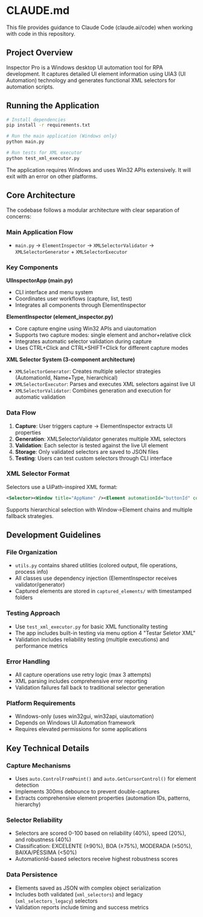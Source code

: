 # CLAUDE.md

This file provides guidance to Claude Code (claude.ai/code) when working with code in this repository.

## Project Overview

Inspector Pro is a Windows desktop UI automation tool for RPA development. It captures detailed UI element information using UIA3 (UI Automation) technology and generates functional XML selectors for automation scripts.

## Running the Application

```bash
# Install dependencies
pip install -r requirements.txt

# Run the main application (Windows only)
python main.py

# Run tests for XML executor
python test_xml_executor.py
```

The application requires Windows and uses Win32 APIs extensively. It will exit with an error on other platforms.

## Core Architecture

The codebase follows a modular architecture with clear separation of concerns:

### Main Application Flow
- `main.py` → `ElementInspector` → `XMLSelectorValidator` → `XMLSelectorGenerator` + `XMLSelectorExecutor`

### Key Components

**UIInspectorApp (main.py)**
- CLI interface and menu system
- Coordinates user workflows (capture, list, test)
- Integrates all components through ElementInspector

**ElementInspector (element_inspector.py)**
- Core capture engine using Win32 APIs and uiautomation
- Supports two capture modes: single element and anchor+relative click
- Integrates automatic selector validation during capture
- Uses CTRL+Click and CTRL+SHIFT+Click for different capture modes

**XML Selector System (3-component architecture)**
- `XMLSelectorGenerator`: Creates multiple selector strategies (AutomationId, Name+Type, hierarchical)
- `XMLSelectorExecutor`: Parses and executes XML selectors against live UI
- `XMLSelectorValidator`: Combines generation and execution for automatic validation

### Data Flow

1. **Capture**: User triggers capture → ElementInspector extracts UI properties
2. **Generation**: XMLSelectorValidator generates multiple XML selectors
3. **Validation**: Each selector is tested against the live UI element
4. **Storage**: Only validated selectors are saved to JSON files
5. **Testing**: Users can test custom selectors through CLI interface

### XML Selector Format

Selectors use a UiPath-inspired XML format:
```xml
<Selector><Window title="AppName" /><Element automationId="buttonId" controlType="ButtonControl" /></Selector>
```

Supports hierarchical selection with Window→Element chains and multiple fallback strategies.

## Development Guidelines

### File Organization
- `utils.py` contains shared utilities (colored output, file operations, process info)
- All classes use dependency injection (ElementInspector receives validator/generator)
- Captured elements are stored in `captured_elements/` with timestamped folders

### Testing Approach
- Use `test_xml_executor.py` for basic XML functionality testing
- The app includes built-in testing via menu option 4 "Testar Seletor XML"
- Validation includes reliability testing (multiple executions) and performance metrics

### Error Handling
- All capture operations use retry logic (max 3 attempts)
- XML parsing includes comprehensive error reporting
- Validation failures fall back to traditional selector generation

### Platform Requirements
- Windows-only (uses win32gui, win32api, uiautomation)
- Depends on Windows UI Automation framework
- Requires elevated permissions for some applications

## Key Technical Details

### Capture Mechanisms
- Uses `auto.ControlFromPoint()` and `auto.GetCursorControl()` for element detection
- Implements 300ms debounce to prevent double-captures
- Extracts comprehensive element properties (automation IDs, patterns, hierarchy)

### Selector Reliability
- Selectors are scored 0-100 based on reliability (40%), speed (20%), and robustness (40%)
- Classification: EXCELENTE (≥90%), BOA (≥75%), MODERADA (≥50%), BAIXA/PÉSSIMA (<50%)
- AutomationId-based selectors receive highest robustness scores

### Data Persistence
- Elements saved as JSON with complex object serialization
- Includes both validated (`xml_selectors`) and legacy (`xml_selectors_legacy`) selectors
- Validation reports include timing and success metrics
